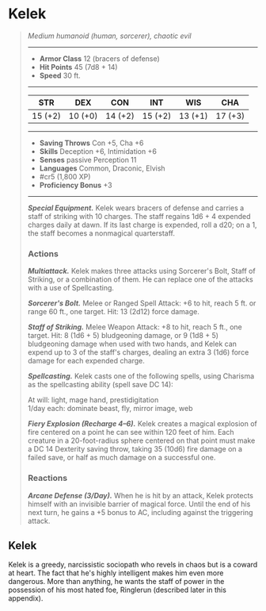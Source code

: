 # Kelek
>*Medium humanoid (human, sorcerer), chaotic evil*
>___
>- **Armor Class** 12 (bracers of defense)
>- **Hit Points** 45 (7d8 + 14)
>- **Speed** 30 ft.
>___
>|STR|DEX|CON|INT|WIS|CHA|
>|:---:|:---:|:---:|:---:|:---:|:---:|
>|15 (+2)|10 (+0)|14 (+2)|15 (+2)|13 (+1)|17 (+3)|
>___
>- **Saving Throws** Con +5, Cha +6
>- **Skills** Deception +6, Intimidation +6
>- **Senses** passive Perception 11
>- **Languages** Common, Draconic, Elvish
>- #cr5 (1,800 XP)
>- **Proficiency Bonus** +3
>___
>***Special Equipment.*** Kelek wears bracers of defense and carries a staff of striking with 10 charges. The staff regains 1d6 + 4 expended charges daily at dawn. If its last charge is expended, roll a d20; on a 1, the staff becomes a nonmagical quarterstaff.  
>
>### Actions
>***Multiattack.*** Kelek makes three attacks using Sorcerer's Bolt, Staff of Striking, or a combination of them. He can replace one of the attacks with a use of Spellcasting.  
>
>***Sorcerer's Bolt.*** Melee  or Ranged Spell Attack: +6 to hit, reach 5 ft. or range 60 ft., one target. Hit: 13 (2d12) force damage.  
>
>***Staff of Striking.*** Melee Weapon Attack: +8 to hit, reach 5 ft., one target. Hit: 8 (1d6 + 5) bludgeoning damage, or 9 (1d8 + 5) bludgeoning damage when used with two hands, and Kelek can expend up to 3 of the staff's charges, dealing an extra 3 (1d6) force damage for each expended charge.  
>
>***Spellcasting.*** Kelek casts one of the following spells, using Charisma as the spellcasting ability (spell save DC 14):  
>
>At will: light, mage hand, prestidigitation  
>1/day each: dominate beast, fly, mirror image, web  
>
>
>***Fiery Explosion (Recharge 4–6).*** Kelek creates a magical explosion of fire centered on a point he can see within 120 feet of him. Each creature in a 20-foot-radius sphere centered on that point must make a DC 14 Dexterity saving throw, taking 35 (10d6) fire damage on a failed save, or half as much damage on a successful one.  
>
>### Reactions
>***Arcane Defense (3/Day).*** When he is hit by an attack, Kelek protects himself with an invisible barrier of magical force. Until the end of his next turn, he gains a +5 bonus to AC, including against the triggering attack.

## Kelek

Kelek is a greedy, narcissistic sociopath who revels in chaos but is a coward at heart. The fact that he's highly intelligent makes him even more dangerous. More than anything, he wants the staff of power in the possession of his most hated foe, Ringlerun (described later in this appendix).